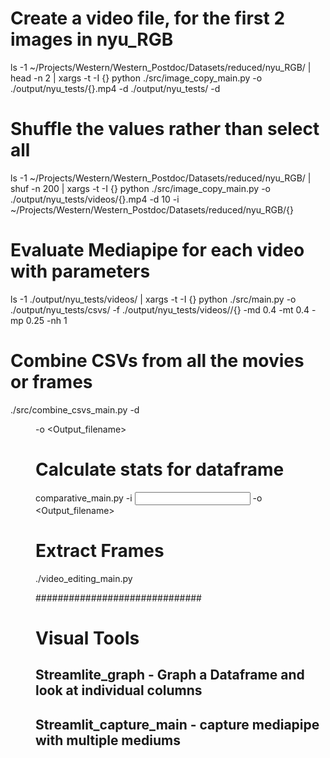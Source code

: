 # Create a video file, for the first 2  images in nyu_RGB

ls -1 ~/Projects/Western/Western_Postdoc/Datasets/reduced/nyu_RGB/ | head -n 2 | xargs -t -I {} python ./src/image_copy_main.py  -o ./output/nyu_tests/{}.mp4 -d ./output/nyu_tests/ -d


# Shuffle the values rather than select all
ls -1 ~/Projects/Western/Western_Postdoc/Datasets/reduced/nyu_RGB/ | shuf -n 200 | xargs -t -I {} python ./src/image_copy_main.py  -o ./output/nyu_tests/videos/{}.mp4  -d 10  -i ~/Projects/Western/Western_Postdoc/Datasets/reduced/nyu_RGB/{}

# Evaluate Mediapipe for each video with parameters
 ls -1 ./output/nyu_tests/videos/ | xargs -t -I {} python ./src/main.py -o ./output/nyu_tests/csvs/ -f ./output/nyu_tests/videos//{} -md 0.4 -mt 0.4 -mp 0.25 -nh 1


 # Combine CSVs from all the movies or frames
 ./src/combine_csvs_main.py -d <DIR> -o <Output_filename>


 # Calculate stats for dataframe
 comparative_main.py -i <input> -o <Output_filename>

 # Extract Frames
 ./video_editing_main.py


 ##############################
 # Visual Tools
 ## Streamlite_graph - Graph a Dataframe and look at individual columns

 ## Streamlit_capture_main - capture mediapipe with multiple mediums
